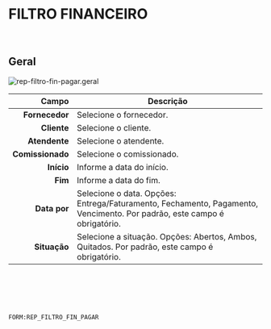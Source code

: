 # FILTRO FINANCEIRO
<br>

## Geral
![rep-filtro-fin-pagar.geral](https://raw.githubusercontent.com/netforcews/docs-siscom/master/geral/imagens/rep-filtro-fin-pagar.geral.png)

Campo | Descrição
--:|---
**Fornecedor** | Selecione o fornecedor.
**Cliente** | Selecione o cliente.
**Atendente** | Selecione o atendente.
**Comissionado** | Selecione o comissionado.
**Início** | Informe a data do início.
**Fim** | Informe a data do fim.
**Data por** | Selecione o data. Opções: Entrega/Faturamento, Fechamento, Pagamento, Vencimento. Por padrão, este campo é obrigatório.
**Situação** | Selecione a situação. Opções: Abertos, Ambos, Quitados. Por padrão, este campo é obrigatório.
<br>
<br>
<br>
<br>

```FORM:REP_FILTRO_FIN_PAGAR```
